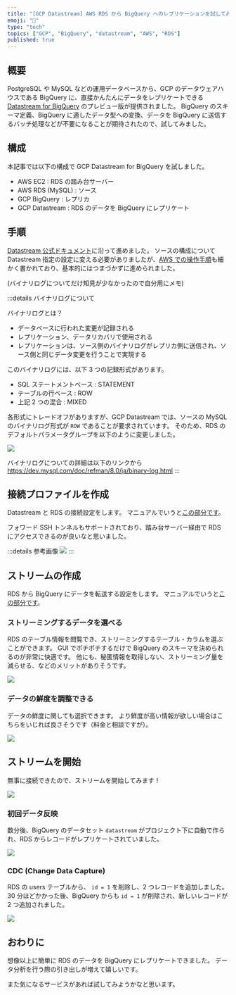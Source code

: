 ```yaml
---
title: "[GCP Datastream] AWS RDS から BigQuery へのレプリケーションを試してみた"
emoji: "📝"
type: "tech"
topics: ["GCP", "BigQuery", "datastream", "AWS", "RDS"]
published: true
---
```


## 概要

PostgreSQL や MySQL などの運用データベースから、GCP のデータウェアハウスである BigQuery に、直接かんたんにデータをレプリケートできる [Datastream for BigQuery](https://cloud.google.com/datastream-for-bigquery) のプレビュー版が提供されました。
BigQuery のスキーマ定義、BigQuery に適したデータ型への変換、データを BigQuery に送信するバッチ処理などが不要になることが期待されたので、試してみました。
## 構成

本記事では以下の構成で GCP Datastream for BigQuery を試しました。

- AWS EC2 : RDS の踏み台サーバー
- AWS RDS (MySQL) : ソース
- GCP BigQuery : レプリカ
- GCP Datastream : RDS のデータを BigQuery にレプリケート

## 手順

[Datastream 公式ドキュメント](https://cloud.google.com/datastream/docs/how-to?hl=ja)に沿って進めました。
ソースの構成について Datastream 指定の設定に変える必要がありましたが、[AWS での操作手順](https://cloud.google.com/datastream/docs/configure-your-source-mysql-database?hl=ja)も細かく書かれており、基本的にはつまづかずに進められました。

(バイナリログについてだけ知見が少なかったので自分用にメモ)

:::details バイナリログについて

バイナリログとは？

- データベースに行われた変更が記録される
- レプリケーション、データリカバリで使用される
- レプリケーションは、ソース側のバイナリログがレプリカ側に送信され、ソース側と同じデータ変更を行うことで実現する

このバイナリログには、以下 3 つの記録形式があります。

- SQL ステートメントベース : STATEMENT
- テーブルの行ベース : ROW
- 上記 2 つの混合 : MIXED

各形式にトレードオフがありますが、GCP Datastream では、ソースの MySQL のバイナリログ形式が `ROW` であることが要求されています。
そのため、RDS のデフォルトパラメータグループを以下のように変更しました。

![](/images/datastream-for-bigquery/rds-parameter-group.png)

バイナリログについての詳細は以下のリンクから
https://dev.mysql.com/doc/refman/8.0/ja/binary-log.html
:::
## 接続プロファイルを作成

Datastream と RDS の接続設定をします。
マニュアルでいうと[この部分です](https://cloud.google.com/datastream/docs/create-connection-profiles?hl=ja)。

フォワード SSH トンネルもサポートされており、踏み台サーバー経由で RDS にアクセスできるのが良いなと思いました。

:::details 参考画像
![](/images/datastream-for-bigquery/datastream-ssh-forward.png)
:::

## ストリームの作成

RDS から BigQuery にデータを転送する設定をします。
マニュアルでいうと[この部分です](https://cloud.google.com/datastream/docs/create-a-stream?hl=ja)。

### ストリーミングするデータを選べる

RDS のテーブル情報を閲覧でき、ストリーミングするテーブル・カラムを選ぶことができます。
GUI でポチポチするだけで BigQuery のスキーマを決められるのが非常に快適です。
他にも、秘匿情報を取得しない、ストリーミング量を減らせる、などのメリットがありそうです。

![](/images/datastream-for-bigquery/datastream-select-tables-columns.png)

### データの鮮度を調整できる

データの鮮度に関しても選択できます。
より鮮度が高い情報が欲しい場合はこちらをいじれば良さそうです（料金と相談ですが）。

![](/images/datastream-for-bigquery/datastream-streaming-interval.png)

## ストリームを開始

無事に接続できたので、ストリームを開始してみます！

![](/images/datastream-for-bigquery/datastream-ready-to-streaming.png)

### 初回データ反映

数分後、BigQuery のデータセット `datastream` がプロジェクト下に自動で作られ、RDS からレコードがレプリケートされていました。

![](/images/datastream-for-bigquery/bigquery-users-first.png)

### CDC (Change Data Capture)

RDS の users テーブルから、 `id = 1` を削除し、2 つレコードを追加しました。
30 分ほどかかった後、BigQuery からも `id = 1` が削除され、新しいレコードが 2 つ追加されました。

![](/images/datastream-for-bigquery/bigquery-users-second.png)

## おわりに

想像以上に簡単に RDS のデータを BigQuery にレプリケートできました。
データ分析を行う際の引き出しが増えて嬉しいです。

また気になるサービスがあれば試してみようかなと思います。
